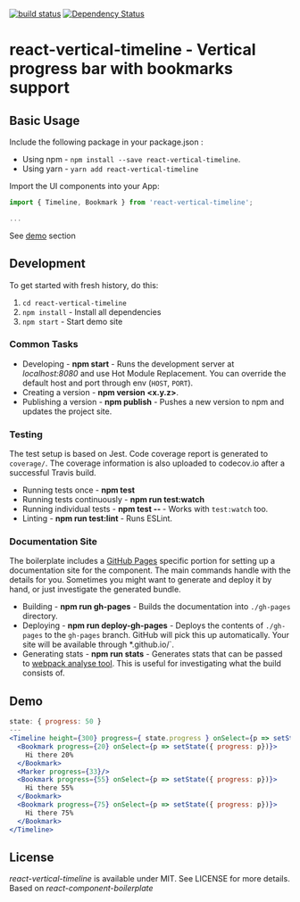 [![build status](https://secure.travis-ci.org/yeyus/react-vertical-timeline.png)](http://travis-ci.org/yeyus/react-vertical-timeline) [![Dependency Status](https://david-dm.org/yeyus/react-vertical-timeline.svg)](https://david-dm.org/yeyus/react-vertical-timeline)
# react-vertical-timeline - Vertical progress bar with bookmarks support

## Basic Usage

Include the following package in your package.json : 
+ Using npm - `npm install --save react-vertical-timeline`.
+ Using yarn - `yarn add react-vertical-timeline`

Import the UI components into your App:

```js
import { Timeline, Bookmark } from 'react-vertical-timeline';

...
```

See [demo](#demo) section
## Development

To get started with fresh history, do this:

1. `cd react-vertical-timeline`
4. `npm install` - Install all dependencies
5. `npm start` - Start demo site

### Common Tasks

* Developing - **npm start** - Runs the development server at *localhost:8080* and use Hot Module Replacement. You can override the default host and port through env (`HOST`, `PORT`).
* Creating a version - **npm version <x.y.z>**.
* Publishing a version - **npm publish** - Pushes a new version to npm and updates the project site.

### Testing

The test setup is based on Jest. Code coverage report is generated to `coverage/`. The coverage information is also uploaded to codecov.io after a successful Travis build.

* Running tests once - **npm test**
* Running tests continuously - **npm run test:watch**
* Running individual tests - **npm test -- <pattern>** - Works with `test:watch` too.
* Linting - **npm run test:lint** - Runs ESLint.

### Documentation Site

The boilerplate includes a [GitHub Pages](https://pages.github.com/) specific portion for setting up a documentation site for the component. The main commands handle with the details for you. Sometimes you might want to generate and deploy it by hand, or just investigate the generated bundle.

* Building - **npm run gh-pages** - Builds the documentation into `./gh-pages` directory.
* Deploying - **npm run deploy-gh-pages** - Deploys the contents of `./gh-pages` to the `gh-pages` branch. GitHub will pick this up automatically. Your site will be available through *<user name>.github.io/<project name>`.
* Generating stats - **npm run stats** - Generates stats that can be passed to [webpack analyse tool](https://webpack.github.io/analyse/). This is useful for investigating what the build consists of.

## Demo

```jsx
state: { progress: 50 }
---
<Timeline height={300} progress={ state.progress } onSelect={p => setState({ progress: p })}>
  <Bookmark progress={20} onSelect={p => setState({ progress: p})}>
    Hi there 20%
  </Bookmark>
  <Marker progress={33}/>
  <Bookmark progress={55} onSelect={p => setState({ progress: p})}>
    Hi there 55%
  </Bookmark>
  <Bookmark progress={75} onSelect={p => setState({ progress: p})}>
    Hi there 75%
  </Bookmark>
</Timeline>
```

## License

*react-vertical-timeline* is available under MIT. See LICENSE for more details. Based on *react-component-boilerplate*

